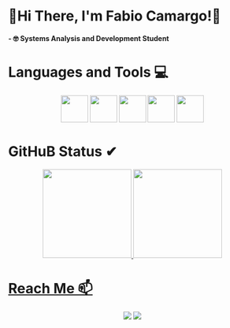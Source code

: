 
# 🥑Hi There, I'm Fabio Camargo!🥑

#### - 🤓 Systems Analysis and Development Student


# Languages and Tools 💻
<div align="center">
  <div>
    <img loading="lazy" width="55" height="55" src="https://cdn.jsdelivr.net/gh/devicons/devicon@latest/icons/python/python-original-wordmark.svg" />
    <img loading="lazy" width="55" height="55" src="https://cdn.jsdelivr.net/gh/devicons/devicon@latest/icons/javascript/javascript-original.svg" />
    <img loading="lazy" width="55" height="55" src="https://cdn.jsdelivr.net/gh/devicons/devicon@latest/icons/html5/html5-original-wordmark.svg" />
    <img loading="lazy" width="55" height="55" src="https://cdn.jsdelivr.net/gh/devicons/devicon@latest/icons/css3/css3-original-wordmark.svg" />
    <img loading="lazy" width="55" height="55" src="https://cdn.jsdelivr.net/gh/devicons/devicon@latest/icons/git/git-original-wordmark.svg" />
  </div>
</div>

# GitHuB Status ✔
<div align="center">
  <a href="https://github.com/FabioCamargoo">
    <img loading="lazy" height="180em" src="https://github-readme-stats.vercel.app/api/top-langs/?username=FabioCamargoo&layout=compact&langs_count=7&theme=dracula"/>
    <img loading="lazy" height="180em" src="https://github-readme-stats.vercel.app/api?username=FabioCamargoo&show_icons=true&theme=dracula&include_all_commits=true&count_private=true"/>
</div>

# Reach Me 📫
<div align="center">
  <a href="https://instagram.com/fbcmrg" target="_blank"><img loading="lazy" src="https://img.shields.io/badge/-Instagram-%23E4405F?style=for-the-badge&logo=instagram&logoColor=white" target="_blank"></a>
  <a href = "mailto:contato@fa.camargojr@gmail.com"><img loading="lazy" src="https://img.shields.io/badge/Gmail-D14836?style=for-the-badge&logo=gmail&logoColor=white" target="_blank"></a>
</div>


        
